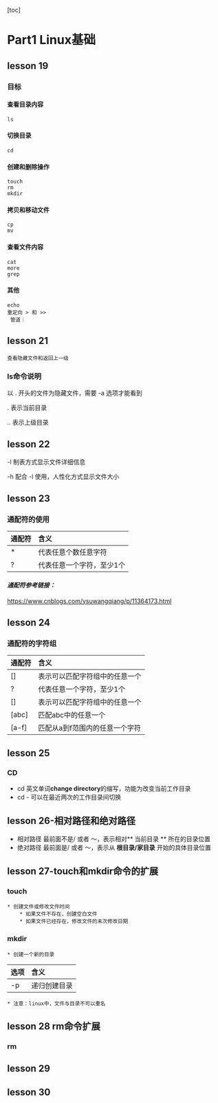 [toc]
# **Part1 Linux基础**
## lesson 19
###  目标
#### 查看目录内容
	ls
#### 切换目录
	cd
#### 创建和删除操作
	touch
	rm
	mkdir
#### 拷贝和移动文件
	cp
	mv
#### 查看文件内容
	cat
	more
	grep
#### 其他
	echo
	重定向 > 和 >>
	 管道｜

## lesson 21
	查看隐藏文件和返回上一级
### ls命令说明
以 . 开头的文件为隐藏文件，需要 -a 选项才能看到

. 表示当前目录

.. 表示上级目录

## lesson 22

-l 制表方式显示文件详细信息

-h 配合 -l 使用，人性化方式显示文件大小

## lesson 23
### 通配符的使用

| **通配符** |     **含义**      |
| :----| :-------- |
| * |代表任意个数任意字符|
|?|代表任意一个字符，至少1个|

#### *通配符参考链接：*
https://www.cnblogs.com/ysuwangqiang/p/11364173.html

## lesson 24
### 通配符的字符组
| **通配符** |     **含义**      |
| :----| :-------- |
|[] |表示可以匹配字符组中的任意一个|
|?|代表任意一个字符，至少1个|
|[]|表示可以匹配字符组中的任意一个|
|[abc]|匹配abc中的任意一个|
|[a-f]|匹配从a到f范围内的任意一个字符|

## lesson 25
### CD

* cd 英文单词**change directory**的缩写，功能为改变当前工作目录
* cd - 可以在最近两次的工作目录间切换

## lesson 26-相对路径和绝对路径
* 相对路径 最前面不是/ 或者 ～，表示相对** 当前目录 ** 所在的目录位置
* 绝对路径 最前面是/ 或者 ～，表示从 **根目录/家目录** 开始的具体目录位置
## lesson 27-touch和mkdir命令的扩展

### touch
	* 创建文件或修改文件时间
		* 如果文件不存在，创建空白文件
		* 如果文件已经存在，修改文件的末次修改日期
### mkdir
	* 创建一个新的目录
| **选项** |     **含义**      |
| :----| :-------- |
|-p|递归创建目录|

	* 注意：linux中，文件与目录不可以重名

## lesson 28 rm命令扩展

### rm

## lesson 29
## lesson 30















